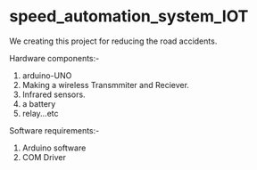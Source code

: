 # speed_automation_system_IOT

We creating this project for reducing the road accidents.

Hardware components:-
1) arduino-UNO
2) Making a wireless Transmmiter and Reciever.
3) Infrared sensors.
4) a battery
5) relay...etc

Software requirements:-
1) Arduino software
2) COM Driver
